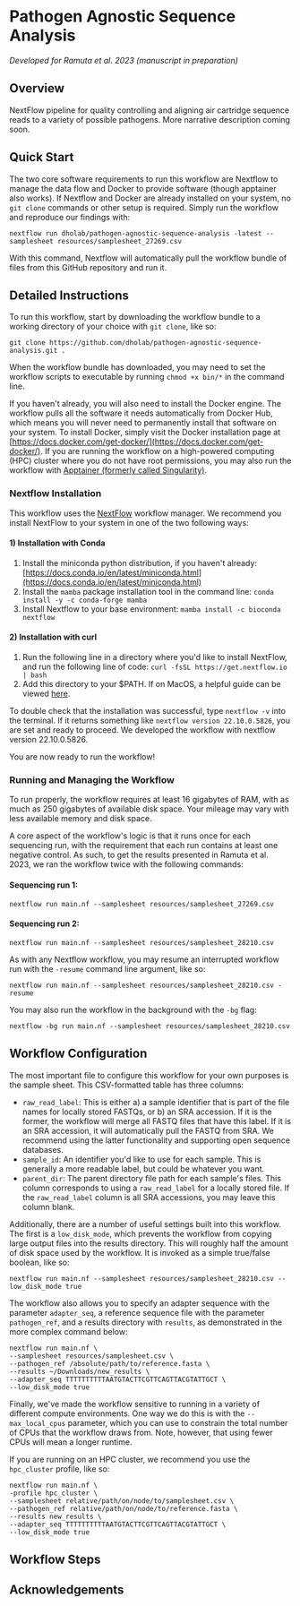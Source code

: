 # Pathogen Agnostic Sequence Analysis

_Developed for Ramuta et al. 2023 (manuscript in preparation)_

## Overview

NextFlow pipeline for quality controlling and aligning air cartridge sequence reads to a variety of possible pathogens. More narrative description coming soon.

## Quick Start

The two core software requirements to run this workflow are Nextflow to manage the data flow and Docker to provide software (though apptainer also works). If Nextflow and Docker are already installed on your system, no `git clone` commands or other setup is required. Simply run the workflow and reproduce our findings with:

```
nextflow run dholab/pathogen-agnostic-sequence-analysis -latest --samplesheet resources/samplesheet_27269.csv
```

With this command, Nextflow will automatically pull the workflow bundle of files from this GitHub repository and run it.

## Detailed Instructions

To run this workflow, start by downloading the workflow bundle to a working directory of your choice with `git clone`, like so:

```
git clone https://github.com/dholab/pathogen-agnostic-sequence-analysis.git .
```

When the workflow bundle has downloaded, you may need to set the workflow scripts to executable by running `chmod +x bin/*` in the command line.

If you haven't already, you will also need to install the Docker engine. The workflow pulls all the software it needs automatically from Docker Hub, which means you will never need to permanently install that software on your system. To install Docker, simply visit the Docker installation page at [https://docs.docker.com/get-docker/](https://docs.docker.com/get-docker/). If you are running the workflow on a high-powered computing (HPC) cluster where you do not have root permissions, you may also run the workflow with [Apptainer (formerly called Singularity)](https://apptainer.org/).

### Nextflow Installation

This workflow uses the [NextFlow](https://www.nextflow.io/) workflow manager. We recommend you install NextFlow to your system in one of the two following ways:

#### 1) Installation with Conda

1. Install the miniconda python distribution, if you haven't already: [https://docs.conda.io/en/latest/miniconda.html](https://docs.conda.io/en/latest/miniconda.html)
2. Install the `mamba` package installation tool in the command line:
   `conda install -y -c conda-forge mamba`
3. Install Nextflow to your base environment:
   `mamba install -c bioconda nextflow `

#### 2) Installation with curl

1. Run the following line in a directory where you'd like to install NextFlow, and run the following line of code:
   `curl -fsSL https://get.nextflow.io | bash`
2. Add this directory to your $PATH. If on MacOS, a helpful guide can be viewed [here](https://www.architectryan.com/2012/10/02/add-to-the-path-on-mac-os-x-mountain-lion/).

To double check that the installation was successful, type `nextflow -v` into the terminal. If it returns something like `nextflow version 22.10.0.5826`, you are set and ready to proceed. We developed the workflow with nextflow version 22.10.0.5826.

You are now ready to run the workflow!

### Running and Managing the Workflow

To run properly, the workflow requires at least 16 gigabytes of RAM, with as much as 250 gigabytes of available disk space. Your mileage may vary with less available memory and disk space.

A core aspect of the workflow's logic is that it runs once for each sequencing run, with the requirement that each run contains at least one negative control. As such, to get the results presented in Ramuta et al. 2023, we ran the workflow twice with the following commands:

#### Sequencing run 1:

```
nextflow run main.nf --samplesheet resources/samplesheet_27269.csv
```

#### Sequencing run 2:

```
nextflow run main.nf --samplesheet resources/samplesheet_28210.csv
```

As with any Nextflow workflow, you may resume an interrupted workflow run with the `-resume` command line argument, like so:

```
nextflow run main.nf --samplesheet resources/samplesheet_28210.csv -resume
```

You may also run the workflow in the background with the `-bg` flag:

```
nextflow -bg run main.nf --samplesheet resources/samplesheet_28210.csv
```

## Workflow Configuration

The most important file to configure this workflow for your own purposes is the sample sheet. This CSV-formatted table has three columns:

- `raw_read_label`: This is either a) a sample identifier that is part of the file names for locally stored FASTQs, or b) an SRA accession. If it is the former, the workflow will merge all FASTQ files that have this label. If it is an SRA accession, it will automatically pull the FASTQ from SRA. We recommend using the latter functionality and supporting open sequence databases.
- `sample_id`: An identifier you'd like to use for each sample. This is generally a more readable label, but could be whatever you want.
- `parent_dir`: The parent directory file path for each sample's files. This column corresponds to using a `raw_read_label` for a locally stored file. If the `raw_read_label` column is all SRA accessions, you may leave this column blank.

Additionally, there are a number of useful settings built into this workflow. The first is a `low_disk_mode`, which prevents the workflow from copying large output files into the results directory. This will roughly half the amount of disk space used by the workflow. It is invoked as a simple true/false boolean, like so:

```
nextflow run main.nf --samplesheet resources/samplesheet_28210.csv --low_disk_mode true
```

The workflow also allows you to specify an adapter sequence with the parameter `adapter_seq`, a reference sequence file with the parameter `pathogen_ref`, and a results directory with `results`, as demonstrated in the more complex command below:

```
nextflow run main.nf \
--samplesheet resources/samplesheet.csv \
--pathogen_ref /absolute/path/to/reference.fasta \
--results ~/Downloads/new_results \
--adapter_seq TTTTTTTTTTAATGTACTTCGTTCAGTTACGTATTGCT \
--low_disk_mode true
```

Finally, we've made the workflow sensitive to running in a variety of different compute environments. One way we do this is with the `--max_local_cpus` parameter, which you can use to constrain the total number of CPUs that the workflow draws from. Note, however, that using fewer CPUs will mean a longer runtime.

If you are running on an HPC cluster, we recommend you use the `hpc_cluster` profile, like so:

```
nextflow run main.nf \
-profile hpc_cluster \
--samplesheet relative/path/on/node/to/samplesheet.csv \
--pathogen_ref relative/path/on/node/to/reference.fasta \
--results new_results \
--adapter_seq TTTTTTTTTTAATGTACTTCGTTCAGTTACGTATTGCT \
--low_disk_mode true
```

## Workflow Steps

## Acknowledgements
